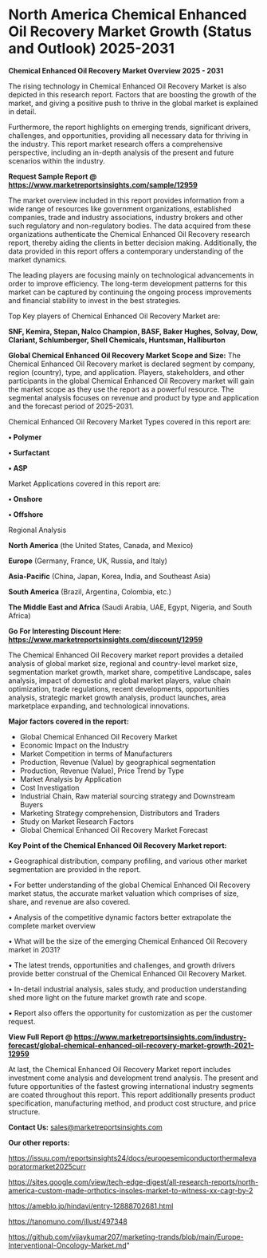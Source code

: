 # North America Chemical Enhanced Oil Recovery Market Growth (Status and Outlook) 2025-2031

<Strong> Chemical Enhanced Oil Recovery Market Overview 2025 - 2031</strong>

The rising technology in Chemical Enhanced Oil Recovery Market is also depicted in this research report. Factors that are boosting the growth of the market, and giving a positive push to thrive in the global market is explained in detail.

Furthermore, the report highlights on emerging trends, significant drivers, challenges, and opportunities, providing all necessary data for thriving in the industry. This report market research offers a comprehensive perspective, including an in-depth analysis of the present and future scenarios within the industry.

<strong>Request Sample Report @ <a href=https://www.marketreportsinsights.com/sample/12959>https://www.marketreportsinsights.com/sample/12959</a></strong>

The market overview included in this report provides information from a wide range of resources like government organizations, established companies, trade and industry associations, industry brokers and other such regulatory and non-regulatory bodies. The data acquired from these organizations authenticate the Chemical Enhanced Oil Recovery research report, thereby aiding the clients in better decision making. Additionally, the data provided in this report offers a contemporary understanding of the market dynamics.

The leading players are focusing mainly on technological advancements in order to improve efficiency. The long-term development patterns for this market can be captured by continuing the ongoing process improvements and financial stability to invest in the best strategies.

Top Key players of Chemical Enhanced Oil Recovery Market are:

<strong>SNF, Kemira, Stepan, Nalco Champion, BASF, Baker Hughes, Solvay, Dow, Clariant, Schlumberger, Shell Chemicals, Huntsman, Halliburton</strong>

<strong><b>Global Chemical Enhanced Oil Recovery Market Scope and Size:</b></strong>
The Chemical Enhanced Oil Recovery market is declared segment by company, region (country), type, and application. Players, stakeholders, and other participants in the global Chemical Enhanced Oil Recovery market will gain the market scope as they use the report as a powerful resource. The segmental analysis focuses on revenue and product by type and application and the forecast period of 2025-2031.

Chemical Enhanced Oil Recovery Market Types covered in this report are:

<strong>• Polymer

• Surfactant

• ASP</strong>

Market Applications covered in this report are:

<strong>• Onshore

• Offshore</strong> 

Regional Analysis

<strong>North America</strong> (the United States, Canada, and Mexico)

<strong>Europe</strong> (Germany, France, UK, Russia, and Italy)

<strong>Asia-Pacific</strong> (China, Japan, Korea, India, and Southeast Asia)

<strong>South America</strong> (Brazil, Argentina, Colombia, etc.)

<strong>The Middle East and Africa</strong> (Saudi Arabia, UAE, Egypt, Nigeria, and South Africa)

<strong>Go For Interesting Discount Here: <a href=https://www.marketreportsinsights.com/discount/12959>https://www.marketreportsinsights.com/discount/12959</a></strong>

The Chemical Enhanced Oil Recovery market report provides a detailed analysis of global market size, regional and country-level market size, segmentation market growth, market share, competitive Landscape, sales analysis, impact of domestic and global market players, value chain optimization, trade regulations, recent developments, opportunities analysis, strategic market growth analysis, product launches, area marketplace expanding, and technological innovations.

<strong><b>Major factors covered in the report:</b></strong>
<ul>
  <li>Global Chemical Enhanced Oil Recovery Market </li>
  <li>Economic Impact on the Industry</li>
  <li>Market Competition in terms of Manufacturers</li>
  <li>Production, Revenue (Value) by geographical segmentation</li>
  <li>Production, Revenue (Value), Price Trend by Type</li>
  <li>Market Analysis by Application</li>
  <li>Cost Investigation</li>
  <li>Industrial Chain, Raw material sourcing strategy and Downstream Buyers</li>
  <li>Marketing Strategy comprehension, Distributors and Traders</li>
  <li>Study on Market Research Factors</li>
  <li>Global Chemical Enhanced Oil Recovery Market Forecast</li>
</ul>

<strong><b>Key Point of the Chemical Enhanced Oil Recovery Market report:</b></strong>

• Geographical distribution, company profiling, and various other market segmentation are provided in the report.

• For better understanding of the global Chemical Enhanced Oil Recovery market status, the accurate market valuation which comprises of size, share, and revenue are also covered.

• Analysis of the competitive dynamic factors better extrapolate the complete market overview

• What will be the size of the emerging Chemical Enhanced Oil Recovery market in 2031?

• The latest trends, opportunities and challenges, and growth drivers provide better construal of the Chemical Enhanced Oil Recovery Market.

• In-detail industrial analysis, sales study, and production understanding shed more light on the future market growth rate and scope.

• Report also offers the opportunity for customization as per the customer request.

<strong><b>View Full Report @ <a href=https://www.marketreportsinsights.com/industry-forecast/global-chemical-enhanced-oil-recovery-market-growth-2021-12959>https://www.marketreportsinsights.com/industry-forecast/global-chemical-enhanced-oil-recovery-market-growth-2021-12959</a></b></strong>


At last, the Chemical Enhanced Oil Recovery Market report includes investment come analysis and development trend analysis. The present and future opportunities of the fastest growing international industry segments are coated throughout this report. This report additionally presents product specification, manufacturing method, and product cost structure, and price structure.

<strong>Contact Us:</strong>
sales@marketreportsinsights.com

<strong>Our other reports:</strong>

<a href=https://issuu.com/reportsinsights24/docs/europesemiconductorthermalevaporatormarket2025curr>https://issuu.com/reportsinsights24/docs/europesemiconductorthermalevaporatormarket2025curr</a>

<a href=https://sites.google.com/view/tech-edge-digest/all-research-reports/north-america-custom-made-orthotics-insoles-market-to-witness-xx-cagr-by-2>https://sites.google.com/view/tech-edge-digest/all-research-reports/north-america-custom-made-orthotics-insoles-market-to-witness-xx-cagr-by-2</a>

<a href=https://ameblo.jp/hindavi/entry-12888702681.html>https://ameblo.jp/hindavi/entry-12888702681.html</a>

<a href=https://tanomuno.com/illust/497348>https://tanomuno.com/illust/497348</a>

<a href=https://github.com/vijaykumar207/marketing-trands/blob/main/Europe-Interventional-Oncology-Market.md>https://github.com/vijaykumar207/marketing-trands/blob/main/Europe-Interventional-Oncology-Market.md</a>"
